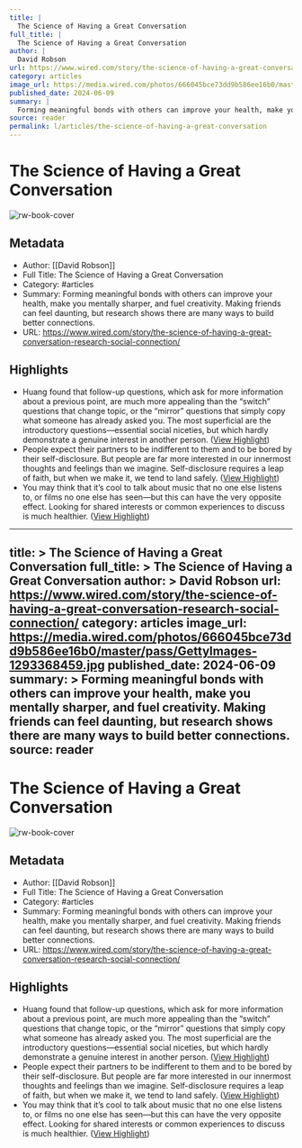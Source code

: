 ```yaml
---
title: |
  The Science of Having a Great Conversation
full_title: |
  The Science of Having a Great Conversation
author: |
  David Robson
url: https://www.wired.com/story/the-science-of-having-a-great-conversation-research-social-connection/
category: articles
image_url: https://media.wired.com/photos/666045bce73dd9b586ee16b0/master/pass/GettyImages-1293368459.jpg
published_date: 2024-06-09
summary: |
  Forming meaningful bonds with others can improve your health, make you mentally sharper, and fuel creativity. Making friends can feel daunting, but research shows there are many ways to build better connections.
source: reader
permalink: l/articles/the-science-of-having-a-great-conversation
---
```

# The Science of Having a Great Conversation

![rw-book-cover](https://media.wired.com/photos/666045bce73dd9b586ee16b0/master/pass/GettyImages-1293368459.jpg)

## Metadata
- Author: [[David Robson]]
- Full Title: The Science of Having a Great Conversation
- Category: #articles
- Summary: Forming meaningful bonds with others can improve your health, make you mentally sharper, and fuel creativity. Making friends can feel daunting, but research shows there are many ways to build better connections.
- URL: https://www.wired.com/story/the-science-of-having-a-great-conversation-research-social-connection/

## Highlights
- Huang found that follow-up questions, which ask for more information about a previous point, are much more appealing than the “switch” questions that change topic, or the “mirror” questions that simply copy what someone has already asked you. The most superficial are the introductory questions—essential social niceties, but which hardly demonstrate a genuine interest in another person. ([View Highlight](https://read.readwise.io/read/01j4s4jr0qz4xyjh6edd94de1z))
- People expect their partners to be indifferent to them and to be bored by their self-disclosure. But people are far more interested in our innermost thoughts and feelings than we imagine. Self-disclosure requires a leap of faith, but when we make it, we tend to land safely. ([View Highlight](https://read.readwise.io/read/01j4s4s0x5d86pb8yh47btaznh))
- You may think that it’s cool to talk about music that no one else listens to, or films no one else has seen—but this can have the very opposite effect. Looking for shared interests or common experiences to discuss is much healthier. ([View Highlight](https://read.readwise.io/read/01j4s4xhvttvtg12tcap4axz2p))


---
title: >
  The Science of Having a Great Conversation
full_title: >
  The Science of Having a Great Conversation
author: >
  David Robson
url: https://www.wired.com/story/the-science-of-having-a-great-conversation-research-social-connection/
category: articles
image_url: https://media.wired.com/photos/666045bce73dd9b586ee16b0/master/pass/GettyImages-1293368459.jpg
published_date: 2024-06-09
summary: >
  Forming meaningful bonds with others can improve your health, make you mentally sharper, and fuel creativity. Making friends can feel daunting, but research shows there are many ways to build better connections.
source: reader
---
# The Science of Having a Great Conversation

![rw-book-cover](https://media.wired.com/photos/666045bce73dd9b586ee16b0/master/pass/GettyImages-1293368459.jpg)

## Metadata
- Author: [[David Robson]]
- Full Title: The Science of Having a Great Conversation
- Category: #articles
- Summary: Forming meaningful bonds with others can improve your health, make you mentally sharper, and fuel creativity. Making friends can feel daunting, but research shows there are many ways to build better connections.
- URL: https://www.wired.com/story/the-science-of-having-a-great-conversation-research-social-connection/

## Highlights
- Huang found that follow-up questions, which ask for more information about a previous point, are much more appealing than the “switch” questions that change topic, or the “mirror” questions that simply copy what someone has already asked you. The most superficial are the introductory questions—essential social niceties, but which hardly demonstrate a genuine interest in another person. ([View Highlight](https://read.readwise.io/read/01j4s4jr0qz4xyjh6edd94de1z))
- People expect their partners to be indifferent to them and to be bored by their self-disclosure. But people are far more interested in our innermost thoughts and feelings than we imagine. Self-disclosure requires a leap of faith, but when we make it, we tend to land safely. ([View Highlight](https://read.readwise.io/read/01j4s4s0x5d86pb8yh47btaznh))
- You may think that it’s cool to talk about music that no one else listens to, or films no one else has seen—but this can have the very opposite effect. Looking for shared interests or common experiences to discuss is much healthier. ([View Highlight](https://read.readwise.io/read/01j4s4xhvttvtg12tcap4axz2p))



